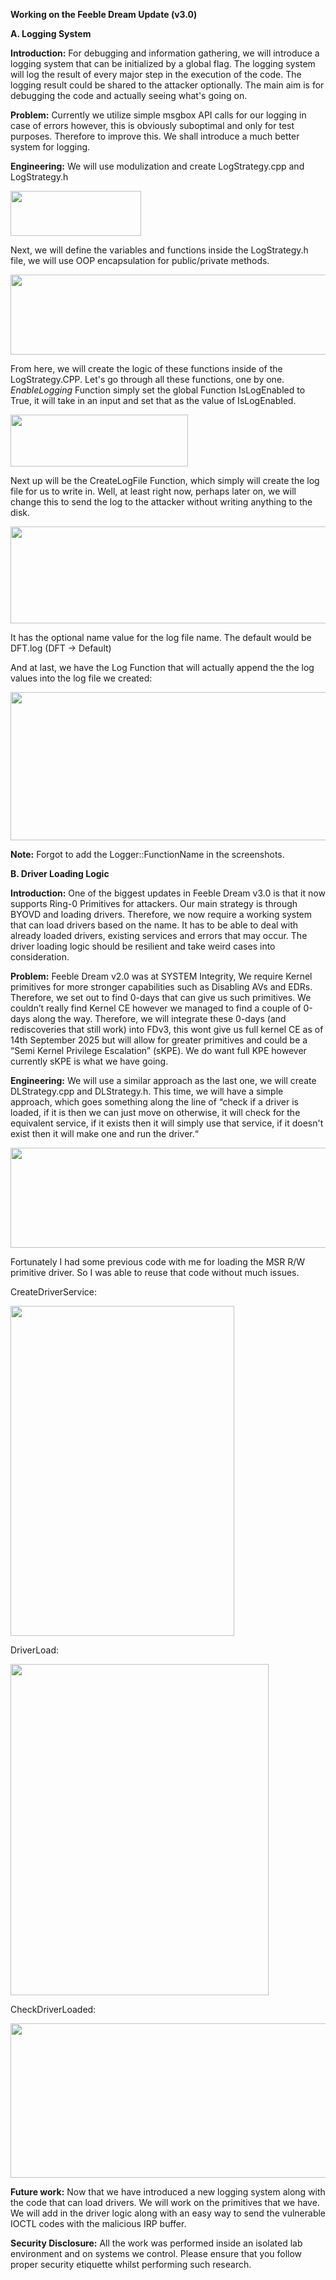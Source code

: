 **<span class="mark">Working on the Feeble Dream Update (v3.0)</span>**

**<span class="mark">A. Logging System</span>**

<span class="mark">**Introduction:** For debugging and information
gathering, we will introduce a logging system that can be initialized by
a global flag. The logging system will log the result of every major
step in the execution of the code. The logging result could be shared to
the attacker optionally. The main aim is for debugging the code and
actually seeing what's going on.</span>

<span class="mark">**Problem:** Currently we utilize simple msgbox API
calls for our logging in case of errors however, this is obviously
suboptimal and only for test purposes. Therefore to improve this. We
shall introduce a much better system for logging.</span>

**<span class="mark">Engineering:</span>** We will use modulization and
create LogStrategy.cpp and LogStrategy.h

<img src="./assets/images/FeebleDreamUpdateWork/media/image6.png"
style="width:2.17708in;height:0.75in" />

Next, we will define the variables and functions inside the
LogStrategy.h file, we will use OOP encapsulation for public/private
methods.

<img src="./assets/images/FeebleDreamUpdateWork/media/image2.png"
style="width:6.5in;height:1.33333in" />

From here, we will create the logic of these functions inside of the
LogStrategy.CPP. Let's go through all these functions, one by one.
*EnableLogging* Function simply set the global Function IsLogEnabled to
True, it will take in an input and set that as the value of
IsLogEnabled.

<img src="./assets/images/FeebleDreamUpdateWork/media/image3.png"
style="width:2.95833in;height:0.86458in" />

Next up will be the CreateLogFile Function, which simply will create the
log file for us to write in. Well, at least right now, perhaps later on,
we will change this to send the log to the attacker without writing
anything to the disk.

<img src="./assets/images/FeebleDreamUpdateWork/media/image9.png"
style="width:6.5in;height:1.61111in" />

It has the optional name value for the log file name. The default would
be DFT.log (DFT → Default)

And at last, we have the Log Function that will actually append the the
log values into the log file we created:

<img src="./assets/images/FeebleDreamUpdateWork/media/image5.png"
style="width:6.5in;height:2.47222in" />

**Note:** Forgot to add the Logger::FunctionName in the screenshots.

**<span class="mark">B. Driver Loading Logic</span>**

<span class="mark">**Introduction:** One of the biggest updates in
Feeble Dream v3.0 is that it now supports Ring-0 Primitives for
attackers. Our main strategy is through BYOVD and loading drivers.
Therefore, we now require a working system that can load drivers based
on the name. It has to be able to deal with already loaded drivers,
existing services and errors that may occur. The driver loading logic
should be resilient and take weird cases into consideration.</span>

<span class="mark">**Problem:** Feeble Dream v2.0 was at SYSTEM
Integrity, We require Kernel primitives for more stronger capabilities
such as Disabling AVs and EDRs. Therefore, we set out to find 0-days
that can give us such primitives. We couldn’t really find Kernel CE
however we managed to find a couple of 0-days along the way. Therefore,
we will integrate these 0-days (and rediscoveries that still work) into
FDv3, this wont give us full kernel CE as of 14th September 2025 but
will allow for greater primitives and could be a “Semi Kernel Privilege
Escalation” (sKPE). We do want full KPE however currently sKPE is what
we have going.</span>

<span class="mark">**Engineering:** We will use a similar approach as
the last one, we will create DLStrategy.cpp and DLStrategy.h. This time,
we will have a simple approach, which goes something along the line of
“check if a driver is loaded, if it is then we can just move on
otherwise, it will check for the equivalent service, if it exists then
it will simply use that service, if it doesn't exist then it will make
one and run the driver.“</span>

<img src="./assets/images/FeebleDreamUpdateWork/media/image4.png"
style="width:5.61458in;height:1.66667in" /><span class="mark">  
  
Fortunately I had some previous code with me for loading the MSR R/W
primitive driver. So I was able to reuse that code without much
issues.</span>

<span class="mark">CreateDriverService:</span>

<img src="./assets/images/FeebleDreamUpdateWork/media/image1.png"
style="width:3.72917in;height:5.5in" />

<span class="mark">DriverLoad:</span>

<img src="./assets/images/FeebleDreamUpdateWork/media/image8.png"
style="width:4.30208in;height:5.52083in" />

<span class="mark">CheckDriverLoaded:</span>

<img src="./assets/images/FeebleDreamUpdateWork/media/image7.png"
style="width:6.5in;height:2.56944in" />

<span class="mark">**Future work:** Now that we have introduced a new
logging system along with the code that can load drivers. We will work
on the primitives that we have. We will add in the driver logic along
with an easy way to send the vulnerable IOCTL codes with the malicious
IRP buffer.</span>

<span class="mark">**Security Disclosure:** All the work was performed
inside an isolated lab environment and on systems we control. Please
ensure that you follow proper security etiquette whilst performing such
research.</span>
